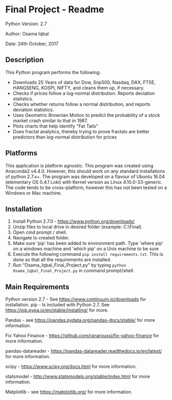 Final Project - Readme
========================
Python Version: 2.7

Author: Osama Iqbal

Date: 24th October, 2017

Description
----------------
This Python program performs the following:
* Downloads 25 Years of data for Dow, Snp500, Nasdaq, DAX, FTSE, HANGSENG, KOSPI, NIFTY, and cleans them up, if necessary.
* Checks if prices follow a log-normal distribution. Reports deviation statistics.
* Checks whether returns follow a normal distribution, and reports deviation statistics.
* Uses Geometric Brownian Motion to predict the probability of a stock market crash similar to that in 1987.
* Plots charts that help identify "Fat Tails"
* Does fractal analytics, thereby trying to prove fractals are better predictors than log-normal distribution for prices

Platforms
----------------
This application is platform agnostic. This program was created using Anaconda2 v4.4.0. However, this should
work on any standard installations of python 2.7.x+. The program was developed on a flavour of Ubuntu 16.04 (elementary OS 0.4.1 Loki)
with Kernel version as Linux 4.10.0-33-generic. The code tends to be
cross-platform, however this has not been tested on a Windows or Mac
machine.

Installation
--------------
1. Install Python 2.7.0 - https://www.python.org/downloads/
2. Unzip files to local drive in desired folder (example: C:\Final).
3. Open cmd prompt / shell.
4. Navigate to created folder.
5. Make sure 'pip' has been added to environment path. Type 'where pip' on a windows machine and 'which pip' on a Unix machine to be sure
6. Execute the following command `pip install requirements.txt`. This is done so that all the requirements are installed.
5. Run “Osama_Iqbal_Final_Project.py” by typing `python Osama_Iqbal_Final_Project.py` in command prompt/shell.

Main Requirements
---------------------------
Python version 2.7 - See https://www.continuum.io/downloads for installation.
pip - Is included with Python 2.7. See https://pip.pypa.io/en/stable/installing/ for more.


Pandas - see https://pandas.pydata.org/pandas-docs/stable/ for more information.

Fix Yahoo Finance - https://github.com/ranaroussi/fix-yahoo-finance for more information.

pandas-datareader - https://pandas-datareader.readthedocs.io/en/latest/ for more information.

scipy - https://www.scipy.org/docs.html for more information.

statsmodel - http://www.statsmodels.org/stable/index.html for more information.

Matplotlib - see https://matplotlib.org/ for more information.

